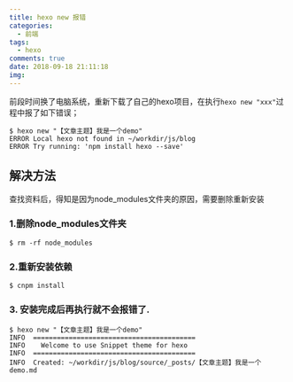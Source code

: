 ```yaml
---
title: hexo new 报错
categories:
  - 前端
tags:
  - hexo
comments: true
date: 2018-09-18 21:11:18
img: 
---
```


前段时间换了电脑系统，重新下载了自己的hexo项目，在执行`hexo new "xxx"`过程中报了如下错误；

```
$ hexo new "【文章主题】我是一个demo"
ERROR Local hexo not found in ~/workdir/js/blog
ERROR Try running: 'npm install hexo --save'
```

## 解决方法
查找资料后，得知是因为node_modules文件夹的原因，需要删除重新安装

### 1.删除node_modules文件夹
```
$ rm -rf node_modules
```

### 2.重新安装依赖
```
$ cnpm install
```
### 3. 安装完成后再执行就不会报错了.
```
$ hexo new "【文章主题】我是一个demo"
INFO  =========================================
INFO    Welcome to use Snippet theme for hexo  
INFO  =========================================
INFO  Created: ~/workdir/js/blog/source/_posts/【文章主题】我是一个demo.md
```



